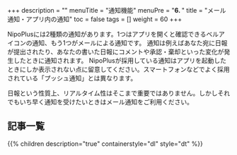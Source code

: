 +++
description = ""
menuTitle = "通知機能"
menuPre = "<b>6. </b>"
title = "メール通知・アプリ内の通知"
toc = false
tags = []
weight = 60
+++

NipoPlusには2種類の通知があります。1つはアプリを開くと確認できるベルアイコンの通知、もう1つがメールによる通知です。
通知は例えばあなた宛に日報が提出されたり、あなたの書いた日報にコメントや承認・棄却といった変化が発生したときに通知されます。
NipoPlusが採用している通知はアプリを起動したときにしか表示されない点に留意してください。スマートフォンなどでよく採用されている「プッシュ通知」とは異なります。 

日報という性質上、リアルタイム性はそこまで重要ではありません。しかしそれでもいち早く通知を受けたいときはメール通知をご利用ください。

## 記事一覧

{{% children description="true" containerstyle="dl" style="dt" %}}
